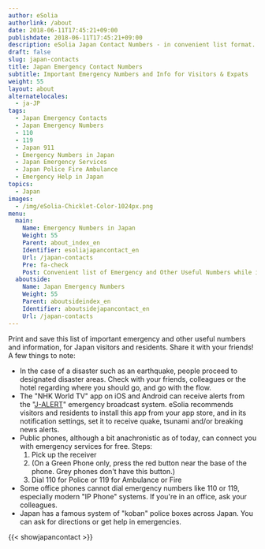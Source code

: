 ```yaml
---
author: eSolia
authorlink: /about
date: 2018-06-11T17:45:21+09:00
publishdate: 2018-06-11T17:45:21+09:00
description: eSolia Japan Contact Numbers - in convenient list format.
draft: false
slug: japan-contacts
title: Japan Emergency Contact Numbers
subtitle: Important Emergency Numbers and Info for Visitors & Expats
weight: 55
layout: about
alternatelocales:
  - ja-JP
tags:
  - Japan Emergency Contacts
  - Japan Emergency Numbers
  - 110
  - 119
  - Japan 911
  - Emergency Numbers in Japan
  - Japan Emergency Services
  - Japan Police Fire Ambulance
  - Emergency Help in Japan
topics:
  - Japan
images:
  - /img/eSolia-Chicklet-Color-1024px.png
menu:
  main:
    Name: Emergency Numbers in Japan
    Weight: 55
    Parent: about_index_en
    Identifier: esoliajapancontact_en
    Url: /japan-contacts
    Pre: fa-check
    Post: Convenient list of Emergency and Other Useful Numbers while in Japan
  aboutside:
    Name: Japan Emergency Numbers
    Weight: 55
    Parent: aboutsideindex_en
    Identifier: aboutsidejapancontact_en
    Url: /japan-contacts
---
```


Print and save this list of important emergency and other useful numbers and information, for Japan visitors and residents. Share it with your friends! A few things to note: 

* In the case of a disaster such as an earthquake, people proceed to designated disaster areas. Check with your friends, colleagues or the hotel regarding where you should go, and go with the flow. 
* The "NHK World TV" app on iOS and Android can receive alerts from the "[J-ALERT](https://en.wikipedia.org/wiki/J-Alert)" emergency broadcast system. eSolia recommends visitors and residents to install this app from your app store, and in its notification settings, set it to receive quake, tsunami and/or breaking news alerts. 
* Public phones, although a bit anachronistic as of today, can connect you with emergency services for free. Steps: 
  1. Pick up the receiver
  1. (On a Green Phone only, press the red button near the base of the phone. Grey phones don't have this button.)
  1. Dial 110 for Police or 119 for Ambulance or Fire
* Some office phones cannot dial emergency numbers like 110 or 119, especially modern "IP Phone" systems. If you're in an office, ask your colleagues. 
* Japan has a famous system of "koban" police boxes across Japan. You can ask for directions or get help in emergencies. 

{{< showjapancontact >}}


